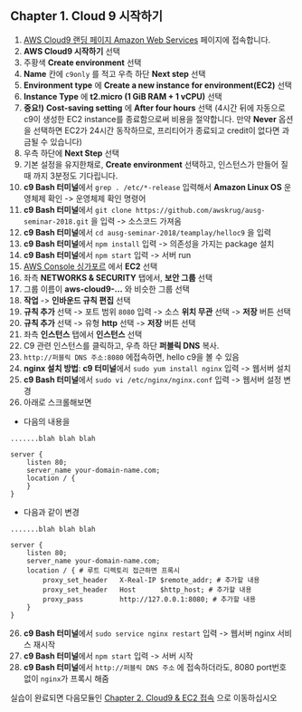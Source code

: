 ## Chapter 1. Cloud 9 시작하기
1. [AWS Cloud9 랜딩 페이지 Amazon Web Services](https://aws.amazon.com/ko/cloud9/) 페이지에 접속합니다.
2. **AWS Cloud9 시작하기** 선택
3. 주황색 **Create environment** 선택
4. **Name** 칸에 `c9only` 를 적고 우측 하단 **Next step** 선택
5. **Environment type** 에 **Create a new instance for environment(EC2)** 선택
6. **Instance Type** 에 **t2.micro (1 GiB RAM + 1 vCPU)** 선택
7. **중요!)**  **Cost-saving setting** 에 **After four hours** 선택
(4시간 뒤에 자동으로 c9이 생성한 EC2 instance를 종료함으로써 비용을 절약합니다. 만약 **Never** 옵션을 선택하면 EC2가 24시간 동작하므로, 프리티어가 종료되고 credit이 없다면 과금될 수 있습니다)
8. 우측 하단에 **Next Step** 선택
9. 기본 설정을 유지한채로, **Create environment** 선택하고, 인스턴스가 만들어 질 때 까지 3분정도 기다립니다.
10. **c9 Bash 터미널**에서 `grep . /etc/*-release` 입력해서 **Amazon Linux OS** 운영체제 확인 -> 운영체제 확인 명령어
11. **c9 Bash 터미널**에서 `git clone https://github.com/awskrug/ausg-seminar-2018.git` 을 입력 -> 소스코드 가져옴
12. **c9 Bash 터미널**에서 `cd ausg-seminar-2018/teamplay/helloc9` 을 입력
13. **c9 Bash 터미널**에서 `npm install` 입력 -> 의존성을 가지는 package 설치
13. **c9 Bash 터미널**에서 `npm start` 입력 -> 서버 run
14. [AWS Console 싱가포르](https://ap-southeast-1.console.aws.amazon.com/console/home?region=ap-southeast-1) 에서 **EC2** 선택 
15. 좌측 **NETWORKS & SECURITY** 탭에서, **보안 그룹** 선택
16. 그룹 이름이 **aws-cloud9-...** 와 비슷한 그룹 선택
17. **작업** -> **인바운드 규칙 편집** 선택
18. **규칙 추가** 선택 -> 포트 범위 `8080` 입력 -> 소스 **위치 무관** 선택 -> **저장** 버튼 선택
19. **규칙 추가** 선택 -> 유형 **http** 선택 -> **저장** 버튼 선택
20. 좌측 **인스턴스** 탭에서 **인스턴스** 선택
21. C9 관련 인스턴스를 클릭하고, 우측 하단 **퍼블릭 DNS** 복사.
22. `http://퍼블릭 DNS 주소:8080` 에접속하면, hello c9을 볼 수 있음
23. **nginx 설치 방법**: **c9 터미널**에서 `sudo yum install nginx` 입력 -> 웹서버 설치
24. **c9 Bash 터미널**에서 `sudo vi /etc/nginx/nginx.conf` 입력 -> 웹서버 설정 변경
25. 아래로 스크롤해보면 
- 다음의 내용을
```
.......blah blah blah

server {
    listen 80;
    server_name your-domain-name.com;
    location / {
    }
}
```

- 다음과 같이 변경
```
.......blah blah blah

server {
    listen 80;
    server_name your-domain-name.com;
    location / { # 루트 디렉토리 접근하면 프록시
        proxy_set_header   X-Real-IP $remote_addr; # 추가할 내용
        proxy_set_header   Host      $http_host; # 추가할 내용
        proxy_pass         http://127.0.0.1:8080; # 추가할 내용
    }
}
```
26. **c9 Bash 터미널**에서 `sudo service nginx restart` 입력 -> 웹서버 nginx 서비스 재시작
27. **c9 Bash 터미널**에서 `npm start` 입력 -> 서버 시작
28. **c9 Bash 터미널**에서 `http://퍼블릭 DNS 주소` 에 접속하더라도, 8080 port번호 없이 `nginx`가 프록시 해줌

실습이 완료되면 다음모듈인 [Chapter 2. Cloud9 & EC2 접속](../2_c9-ec2/README.md) 으로 이동하십시오

